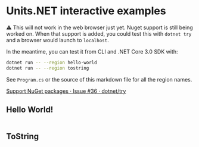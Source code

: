# Units.NET interactive examples

⚠ This will not work in the web browser just yet. Nuget support is still being worked on.
When that support is added, you could test this with `dotnet try` and a browser would launch to `localhost`.

In the meantime, you can test it from CLI and .NET Core 3.0 SDK with:
```bash
dotnet run -- --region hello-world
dotnet run -- --region tostring
```

See `Program.cs` or the source of this markdown file for all the region names.

[Support NuGet packages · Issue #36 · dotnet/try](https://github.com/dotnet/try/issues/36)

## Hello World!
```cs --region hello-world --source-file ./Program.cs --project ./Try.csproj
```

## ToString
```cs --region tostring --source-file ./Program.cs --project ./Try.csproj
```
